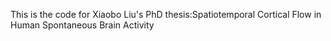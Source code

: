 This is the code for Xiaobo Liu's PhD thesis:Spatiotemporal Cortical Flow in Human Spontaneous Brain Activity
